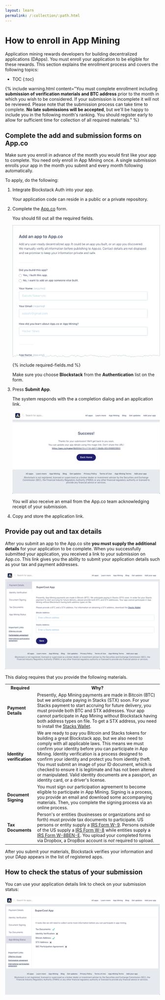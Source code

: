 ```yaml
---
layout: learn
permalink: /:collection/:path.html
---
```

# How to enroll in App Mining

Application mining rewards developers for building decentralized applications
(DApps). You must enroll your application to be eligible for these
rewards. This section explains the enrollment process and covers the following topics:

* TOC
{:toc}


{% include warning.html content="You must complete enrollment including <b>submission of verification materials and BTC address</b> prior to the month in which you wish to be considered. If your submission is incomplete it will not be reviewed. Please note that the submission process can take time to complete. <strong>No late submissions will be accepted</strong>, but we'll be happy to include you in the following month's ranking. You should register early to allow for sufficient time for collection of all required materials." %}


## Complete the add and submission forms on App.co

Make sure you enroll in advance of the month you would first like your app to complete.  You need only enroll in App Mining once.  A single submission enrolls your app in the month you submit and every month following automatically.

To apply, do the following:

1. Integrate Blockstack Auth into your app.

   Your application code can reside in a public or a private repository.

2. Complete the  <a href="https://app.co/submit" target="\_blank">App.co</a> form.

   You should fill out all the required fields. 

   <img src="images/add-app.png" alt="">


   {% include required-fields.md %}
   
   Make sure you choose **Blockstack** from the **Authentication** list on the form.


3. Press **Submit App**.

   The system responds with the a completion dialog and an application link. 

   <img src="images/app-submission-success.png" alt="">
   
   You will also receive an email from the App.co team acknowledging receipt of your submission.

4. Copy and store the application link.

## Provide pay out and tax details

After you submit an app to the App.co site **you must supply the additional details** for your application to be complete. When you successfully submitted your application, you received a link to your submission on App.co. This link gives you the ability to submit your  application details such as your tax and payment addresses. 

<img src="images/appco-after-link.png" alt="">

This dialog requires that you provide the following materials.

<table class="uk-table uk-table-small uk-table-divider">
  <tr>
    <th>Required</th>
    <th>Why?</th>
  </tr>
  <tr>
    <td><strong>Payment Details</strong></td>
    <td>Presently, App Mining payments are made in Bitcoin (BTC) but we anticipate paying in Stacks (STX) soon. For your Stacks payment to start accruing for future delivery, you must provide both BTC and STX addresses. Your app cannot participate in App Mining without Blockstack having both address types on file. To get a STX address, you need to install the <a href="{{site.baseurl}}/org/wallet-install.html" target="_blank">Stacks Wallet</a>. </td>
  </tr>
  <tr>
    <td><strong>Identity verification</strong></td>
    <td>We are ready to pay you Bitcoin and Stacks tokens for building a great Blockstack app, but we also need to comply with all applicable laws. This means we must confirm your identity before you can participate in App Mining. Identity verification is a process designed to confirm your identity and protect you from identity theft. You must submit an image of your ID document, which is checked to ensure it is legitimate and has not been altered or manipulated. Valid identity documents are a passport, an identity card, or a driver's license.
</td>
  </tr>
    <tr>
    <td><strong>Document Signing</strong></td>
    <td>You must sign our participation agreement to become eligible to participate in App Mining. Signing is a process, you provide an email and download some accompanying materials. Then, you complete the signing process via an online process.</td>
  </tr>
  <tr>
    <td><strong>Tax Documents</strong></td>
    <td>Person's or entities (businesses or organizations and so forth) must provide tax documents to participate. US persons or entity supply a <a href="[LINK](https://www.irs.gov/pub/irs-pdf/fw9.pdf)" target="_blank">IRS Form W-9</a>. Persons outside of the US supply a <a href="https://www.irs.gov/pub/irs-pdf/iw8.pdf" target="_blank">IRS Form W-8</a> while entities supply a <a href="https://www.irs.gov/pub/irs-pdf/fw8bene.pdf" target="_blank">IRS Form W-8BEN-E</a>. You upload your completed forms via Dropbox, a DropBox account is <em>not</em> required to upload.
    </td>
  </tr>
</table>

After you submit your materials, Blockstack verifies your information and your DApp appears in
the list of registered apps.

## How to check the status of your submission

You can use your application details link to check on your submission status:

 <img src="images/appco-status.png" alt="">